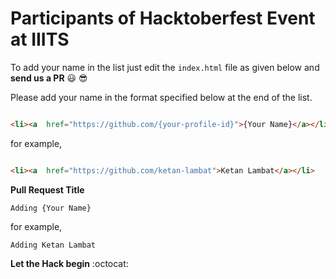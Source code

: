 # Participants of Hacktoberfest Event at IIITS

To add your name in the list just edit the `index.html` file as given below and  **send us a PR** :smiley: :sunglasses:

Please add your name in the format specified below at the end of the list.

```html

<li><a  href="https://github.com/{your-profile-id}">{Your Name}</a></li>

```

for example,

```html

<li><a  href="https://github.com/ketan-lambat">Ketan Lambat</a></li>

```

**Pull Request Title**

`Adding {Your Name}`

for example,

`Adding Ketan Lambat`

**Let the Hack begin** :octocat:

